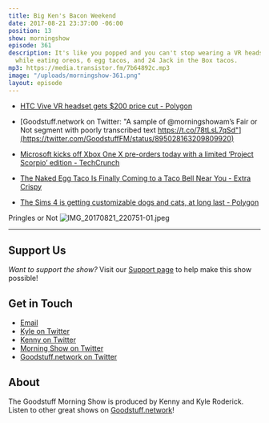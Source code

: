 ```yaml
---
title: Big Ken's Bacon Weekend
date: 2017-08-21 23:37:00 -06:00
position: 13
show: morningshow
episode: 361
description: It's like you popped and you can't stop wearing a VR headset in the Kitchen
  while eating oreos, 6 egg tacos, and 24 Jack in the Box tacos.
mp3: https://media.transistor.fm/7b64892c.mp3
image: "/uploads/morningshow-361.png"
layout: episode
---
```


* [HTC Vive VR headset gets $200 price cut - Polygon](https://www.polygon.com/2017/8/21/16177270/htc-vive-price-cut-599)

* [Goodstuff.network on Twitter: "A sample of @morningshowam’s Fair or Not segment with poorly transcribed text https://t.co/78tLsL7qSd"](https://twitter.com/GoodstuffFM/status/895028163209809920)

* [Microsoft kicks off Xbox One X pre-orders today with a limited ‘Project Scorpio’ edition - TechCrunch](https://techcrunch.com/2017/08/20/microsoft-kicks-off-xbox-one-x-pre-orders-today-with-a-limited-project-scorpio-edition/?ncid=rss)

* [The Naked Egg Taco Is Finally Coming to a Taco Bell Near You - Extra Crispy](http://www.extracrispy.com/food/3717/the-naked-egg-taco-is-finally-coming-to-a-taco-bell-near-you?xid=extracrispy_newsletter&utm_source=extracrispy.com&utm_medium=email&utm_campaign=freshsqueezed&utm_content=20170818)

* [The Sims 4 is getting customizable dogs and cats, at long last - Polygon](https://www.polygon.com/2017/8/21/16179090/the-sims-4-cats-and-dogs-expansion-release-date)

Pringles or Not
![IMG_20170821_220751-01.jpeg](/uploads/IMG_20170821_220751-01.jpeg)

---

## Support Us
*Want to support the show?* Visit our [Support page](https://goodstuff.network/support) to help make this show possible!

## Get in Touch
* [Email](mailto:kyle@goodstuff.network)
* [Kyle on Twitter](http://twitter.com/dogburps)
* [Kenny on Twitter](http://twitter.com/pizzarobotics)
* [Morning Show on Twitter](http://twitter.com/morningshowam)
* [Goodstuff.network on Twitter](http://twitter.com/goodstufffm)

## About
The Goodstuff Morning Show is produced by Kenny and Kyle Roderick. Listen to other great shows on [Goodstuff.network](http://goodstuff.network/shows)!
